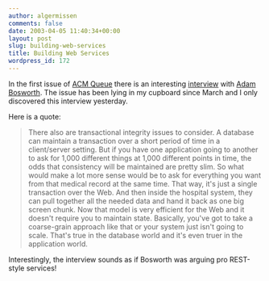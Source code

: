 ```yaml
---
author: algermissen
comments: false
date: 2003-04-05 11:40:34+00:00
layout: post
slug: building-web-services
title: Building Web Services
wordpress_id: 172
---
```


In the first issue of [ACM Queue](http://queue.acm.org) there is an interesting [interview](http://queue.acm.org/detail.cfm?id=640150) with [Adam Bosworth](http://adambosworth.wordpress.com). The issue has been lying in my cupboard since March and I only discovered this interview yesterday.

Here is a quote:





> There also are transactional integrity issues to consider. A database can maintain a transaction over a short period of time in a client/server setting. But if you have one application going to another to ask for 1,000 different things at 1,000 different points in time, the odds that consistency will be maintained are pretty slim. So what would make a lot more sense would be to ask for everything you want from that medical record at the same time. That way, it's just a single transaction over the Web. And then inside the hospital system, they can pull together all the needed data and hand it back as one big screen chunk. Now that model is very efficient for the Web and it doesn't require you to maintain state. Basically, you've got to take a coarse-grain approach like that or your system just isn't going to scale. That's true in the database world and it's even truer in the application world.





Interestingly, the interview sounds as if Bosworth was arguing pro REST-style services!
